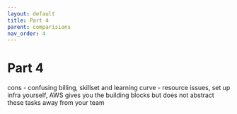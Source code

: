 ```yaml
---
layout: default
title: Part 4
parent: comparisions
nav_order: 4
---
```



# Part 4

cons - confusing billing, skillset and learning curve - resource issues, set up infra yourself, AWS gives you the building blocks but does not abstract these tasks away from your team